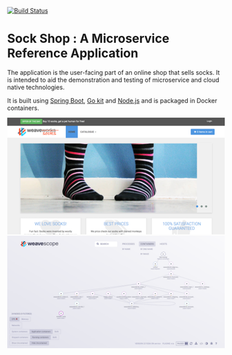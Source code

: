 [![Build Status](https://travis-ci.org/weaveworks/weaveDemo.svg?branch=master)](https://travis-ci.org/weaveworks/weaveDemo)

# Sock Shop : A Microservice Reference Application

The application is the user-facing part of an online shop that sells socks. It is intended to aid the demonstration and testing of microservice and cloud native technologies.

It is built using [Spring Boot](http://projects.spring.io/spring-boot/), [Go kit](http://gokit.io) and [Node.js](https://nodejs.org/) and is packaged in Docker containers.

![Sock Shop frontend](./docs/images/sockshop-frontend.png)
![Sock Shop in Weave Scope](./docs/images/sockshop-scope.png)

